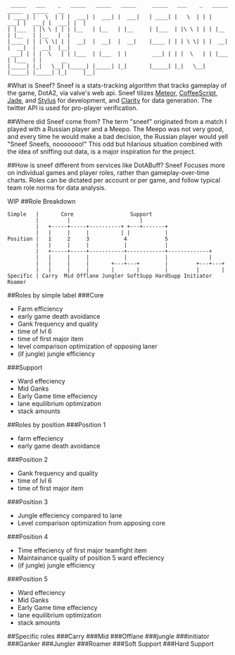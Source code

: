      _____   ___    _   _____   _____   _____     _____   ___    _   _____   _____   _____   __
    | ____| |   \  | | |  ___| |  ___| |  ___|   | ____| |   \  | | |  ___| |  ___| |  ___| |  |
    | |___  | |\ \ | | | |__   | |__   | |__     | |___  | |\ \ | | | |__   | |__   | |__   |  |
    |____ | | | \ \| | |  __|  |  __|  |  __|    |____ | | | \ \| | |  __|  |  __|  |  __|  |__|
     ___| | | |  \   | | |___  | |___  | |        ___| | | |  \   | | |___  | |___  | |      __
    |_____| |_|   \__| |_____| |_____| |_|       |_____| |_|   \__| |_____| |_____| |_|     |__|
    
#What is Sneef?
Sneef is a stats-tracking algorithm that tracks gameplay of the game, DotA2, via valve's web api. Sneef tilizes [Meteor](meteor.com), [CoffeeScript](coffeescript.org), [Jade](jade-lang.com), and [Stylus](learnboost.github.io/stylus/) for development, and [Clarity](github.com/skadistats/clarity) for data generation. The twitter API is used for pro-player verification.

##Where did Sneef come from?
The term "sneef" originated from a match I played with a Russian player and a Meepo. The Meepo was not very good, and every time he would make a bad decision, the Russian player would yell "Sneef Sneefs, nooooooo!" This odd but hilarious situation combined with the idea of sniffing out data, is a major inspiration for the project.

##How is sneef different from services like DotABuff?
Sneef Focuses more on individual games and player roles, rather than gameplay-over-time charts. Roles can be dictated per account or per game, and follow typical team role norms for data analysis.

WIP
##Role Breakdown

    Simple   |       Core                  Support
             |         |                      |
             |   +-----+-----+----------+ +---+-------+
             |   |     |     |          | |           |
    Position |   1     2     3           4            5
             |   |     |     |           |            |
             |   +-----+-----+-----------+------------+-------------+       
             |   |     |     |           |            |             |
             |   |     |     |       +---+---+        |         +---+---+
             |   |     |     |       |       |        |         |       |
    Specific | Carry  Mid Offlane Jungler SoftSupp HardSupp Initiator Roamer  

##Roles by simple label
###Core
* Farm efficiency
* early game death avoidance
* Gank frequency and quality
* time of lvl 6
* time of first major item
* level comparison optimization of opposing laner
* (if jungle) jungle efficiency

###Support
* Ward effeciency
* Mid Ganks
* Early Game time effeciency
* lane equilibrium optimization
* stack amounts

##Roles by position
###Position 1
* farm effeciency
* early game death avoidance

###Position 2
* Gank frequency and quality
* time of lvl 6
* time of first major item

###Position 3
* Jungle effeciency compared to lane
* Level comparison optimization from apposing core

###Position 4
* Time effeciency of first major teamfight item
* Maintainance quality of position 5 ward effeciency
* (if jungle) jungle efficiency

###Position 5
* Ward effeciency
* Mid Ganks
* Early Game time effeciency
* lane equilibrium optimization
* stack amounts

##Specific roles
###Carry
###Mid
###Offlane
###jungle
###initiator
###Ganker
###Jungler
###Roamer
###Soft Support
###Hard Support